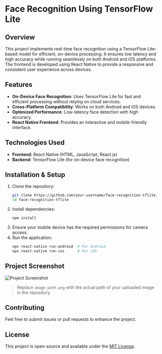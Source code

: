 # Face Recognition Using TensorFlow Lite

## Overview
This project implements real-time face recognition using a TensorFlow Lite-based model for efficient, on-device processing. It ensures low latency and high accuracy while running seamlessly on both Android and iOS platforms. The frontend is developed using React Native to provide a responsive and consistent user experience across devices.

## Features
- **On-Device Face Recognition**: Uses TensorFlow Lite for fast and efficient processing without relying on cloud services.
- **Cross-Platform Compatibility**: Works on both Android and iOS devices.
- **Optimized Performance**: Low-latency face detection with high accuracy.
- **React Native Frontend**: Provides an interactive and mobile-friendly interface.

## Technologies Used
- **Frontend**: React Native (HTML, JavaScript, React.js)
- **Backend**: TensorFlow Lite (for on-device face recognition)

## Installation & Setup
1. Clone the repository:
   ```sh
   git clone https://github.com/your-username/face-recognition-tflite.git
   cd face-recognition-tflite
   ```
2. Install dependencies:
   ```sh
   npm install
   ```
3. Ensure your mobile device has the required permissions for camera access.
4. Run the application:
   ```sh
   npx react-native run-android  # For Android
   npx react-native run-ios      # For iOS
   ```

## Project Screenshot
![Project Screenshot](image-path.png)

> Replace `image-path.png` with the actual path of your uploaded image in the repository.

## Contributing
Feel free to submit issues or pull requests to enhance the project.

## License
This project is open-source and available under the [MIT License](LICENSE).

